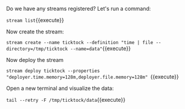 Do we have any streams registered? Let's run a command:

```stream list```{{execute}}

Now create the stream:

```stream create --name ticktock --definition "time | file --directory=/tmp/ticktock --name=data"```{{execute}}

Now deploy the stream

```stream deploy ticktock --properties "deployer.time.memory=128m,deployer.file.memory=128m" ```{{execute}}

Open a new terminal and visualize the data:

```tail --retry -F /tmp/ticktock/data```{{execute}}

